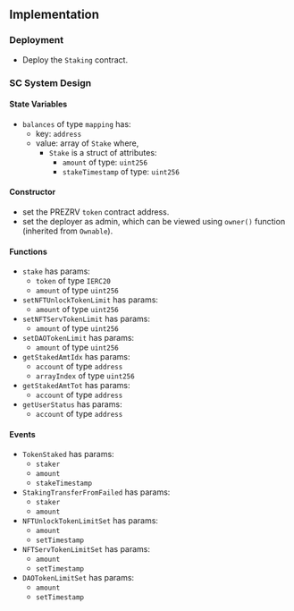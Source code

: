 ## Implementation

### Deployment
* Deploy the `Staking` contract.

### SC System Design
#### State Variables
* `balances` of type `mapping` has:
	- key: `address`
	- value: array of `Stake` where,
		+ `Stake` is a struct of attributes:
			- `amount` of type: `uint256`
			- `stakeTimestamp` of type: `uint256`

#### Constructor
* set the PREZRV `token` contract address.
* set the deployer as admin, which can be viewed using `owner()` function (inherited from `Ownable`).

#### Functions
* `stake` has params:
	- `token` of type `IERC20`
	- `amount` of type `uint256`
* `setNFTUnlockTokenLimit` has params:
	- `amount` of type `uint256`
* `setNFTServTokenLimit` has params:
	- `amount` of type `uint256`
* `setDAOTokenLimit` has params:
	- `amount` of type `uint256`
* `getStakedAmtIdx` has params:
	- `account` of type `address`
	- `arrayIndex` of type `uint256`
* `getStakedAmtTot` has params:
	- `account` of type `address`
* `getUserStatus` has params:
	- `account` of type `address`

#### Events
* `TokenStaked` has params:
	- `staker`
	- `amount`
	- `stakeTimestamp`
* `StakingTransferFromFailed` has params:
	- `staker`
	- `amount`
* `NFTUnlockTokenLimitSet` has params:
	- `amount`
	- `setTimestamp`
* `NFTServTokenLimitSet` has params:
	- `amount`
	- `setTimestamp`
* `DAOTokenLimitSet` has params:
	- `amount`
	- `setTimestamp`